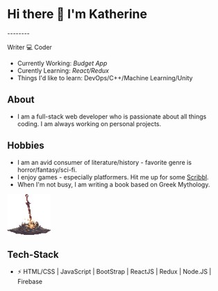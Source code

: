 
<h1>Hi there 👋 I'm Katherine</h1>
--------

<!--
**Kat2bk/Kat2bk** is a ✨ _special_ ✨ repository because its `README.md` (this file) appears on your GitHub profile.

Here are some ideas to get you started:

- 🔭 I’m currently working on ...
- 🌱 I’m currently learning ...
- 👯 I’m looking to collaborate on ...
- 🤔 I’m looking for help with ...
- 💬 Ask me about ...
- 📫 How to reach me: ...
- 😄 Pronouns: ...
- ⚡ Fun fact: ...
-->

  Writer :computer: Coder
  
* Currently Working: *Budget App*
* Curently Learning: *React/Redux*
* Things I'd like to learn: DevOps/C++/Machine Learning/Unity

<h2>About</h2>

* I am a full-stack web developer who is passionate about all things coding. I am always working on personal projects.

<h2>Hobbies</h2>
  
* I am an avid consumer of literature/history - favorite genre is horror/fantasy/sci-fi.
* I enjoy games - especially platformers. Hit me up for some <a href="https://skribbl.io/">Scribbl</a>.
* When I'm not busy, I am writing a book based on Greek Mythology.

<img src="https://raw.githubusercontent.com/TanZng/TanZng/master/assets/bonefire.gif" width="100" />

<h2>Tech-Stack</h2>

* ⚡ HTML/CSS | JavaScript | BootStrap | ReactJS | Redux | Node.JS | Firebase



